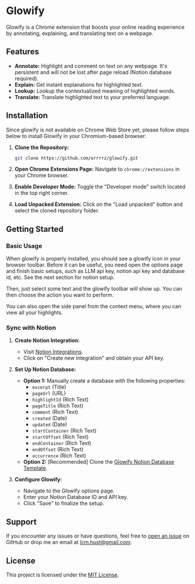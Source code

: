 # Glowify

Glowify is a Chrome extension that boosts your online reading experience by annotating, explaining, and translating text on a webpage.

## Features

- **Annotate:** Highlight and comment on text on any webpage. It's persistent and will not be lost after page reload (Notion database required).
- **Explain:** Get instant explanations for highlighted text.
- **Lookup:** Lookup the contextualized meaning of highlighted words.
- **Translate:** Translate highlighted text to your preferred language.


## Installation

Since glowify is not available on Chrome Web Store yet, please follow steps below to install Glowify in your Chromium-based browser:

1. **Clone the Repository:**
   ```bash
   git clone https://github.com/orrrrz/glowify.git
   ```
2. **Open Chrome Extensions Page:**
   Navigate to `chrome://extensions` in your Chrome browser.

3. **Enable Developer Mode:**
   Toggle the "Developer mode" switch located in the top right corner.

4. **Load Unpacked Extension:**
   Click on the "Load unpacked" button and select the cloned repository folder.

## Getting Started

### Basic Usage

When glowify is properly installed, you should see a glowify icon in your browser toolbar. Before it can be useful, you need open the options page and finish basic setups, such as LLM api key, notion api key and database id, etc. See the next section for notion setup.

Then, just select some text and the glowify toolbar will show up. You can then choose the action you want to perform.

You can also open the side panel from the context menu, where you can view all your highlights.

### Sync with Notion

1. **Create Notion Integration:**
   - Visit [Notion Integrations](https://www.notion.so/my-integrations).
   - Click on "Create new integration" and obtain your API key.

2. **Set Up Notion Database:**
   - **Option 1:** Manually create a database with the following properties:
     - `excerpt` (Title)
     - `pageUrl` (URL)
     - `highlightId` (Rich Text)
     - `pageTitle` (Rich Text)
     - `comment` (Rich Text)
     - `created` (Date)
     - `updated` (Date)
     - `startContainer` (Rich Text)
     - `startOffset` (Rich Text)
     - `endContainer` (Rich Text)
     - `endOffset` (Rich Text)
     - `occurrence` (Rich Text)
   - **Option 2:** [Recommended] Clone the [Glowify Notion Database Template](https://www.notion.so/ce34483fe9d048a380d850d682fae25d?v=fff36e411feb814b8b80000c46bb500a).

3. **Configure Glowify:**
   - Navigate to the Glowify options page.
   - Enter your Notion Database ID and API key.
   - Click "Save" to finalize the setup.

## Support

If you encounter any issues or have questions, feel free to [open an issue](https://github.com/joshualeung/glowify/issues) on GitHub or drop me an email at [lcm.hust@gmail.com](mailto:lcm.hust@gmail.com).

## License

This project is licensed under the [MIT License](LICENSE).
